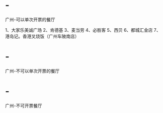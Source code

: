 # -
广州-可以单次开票的餐厅

1、大家乐美诚广场
2、肯德基
3、麦当劳
4、必胜客
5、西贝
6、都城汇金店
7、港岛记。香港叉烧饭（广州车陂南店）



# -
广州-不可以单次开票的餐厅


# -
广州-不可开票餐厅


